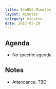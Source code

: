 ```yaml
---
title: SeaHUG Minutes
layout: minutes
category: minutes
date: 2017-05-20
---
```


## Agenda

* No specific agenda

## Notes

* Attendance: TBD

